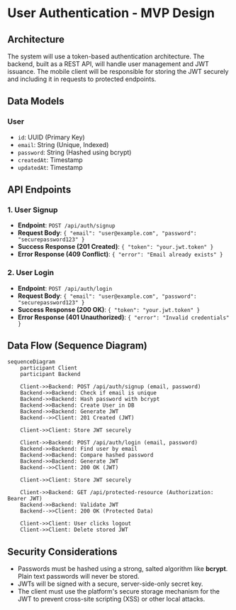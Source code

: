 # User Authentication - MVP Design

## Architecture

The system will use a token-based authentication architecture. The backend, built as a REST API, will handle user management and JWT issuance. The mobile client will be responsible for storing the JWT securely and including it in requests to protected endpoints.

## Data Models

### User

- `id`: UUID (Primary Key)
- `email`: String (Unique, Indexed)
- `password`: String (Hashed using bcrypt)
- `createdAt`: Timestamp
- `updatedAt`: Timestamp

## API Endpoints

### 1. User Signup

- **Endpoint**: `POST /api/auth/signup`
- **Request Body**: `{ "email": "user@example.com", "password": "securepassword123" }`
- **Success Response (201 Created)**: `{ "token": "your.jwt.token" }`
- **Error Response (409 Conflict)**: `{ "error": "Email already exists" }`

### 2. User Login

- **Endpoint**: `POST /api/auth/login`
- **Request Body**: `{ "email": "user@example.com", "password": "securepassword123" }`
- **Success Response (200 OK)**: `{ "token": "your.jwt.token" }`
- **Error Response (401 Unauthorized)**: `{ "error": "Invalid credentials" }`

## Data Flow (Sequence Diagram)

```mermaid
sequenceDiagram
    participant Client
    participant Backend

    Client->>Backend: POST /api/auth/signup (email, password)
    Backend->>Backend: Check if email is unique
    Backend->>Backend: Hash password with bcrypt
    Backend->>Backend: Create User in DB
    Backend->>Backend: Generate JWT
    Backend-->>Client: 201 Created (JWT)

    Client->>Client: Store JWT securely

    Client->>Backend: POST /api/auth/login (email, password)
    Backend->>Backend: Find user by email
    Backend->>Backend: Compare hashed password
    Backend->>Backend: Generate JWT
    Backend-->>Client: 200 OK (JWT)

    Client->>Client: Store JWT securely

    Client->>Backend: GET /api/protected-resource (Authorization: Bearer JWT)
    Backend->>Backend: Validate JWT
    Backend-->>Client: 200 OK (Protected Data)

    Client->>Client: User clicks logout
    Client->>Client: Delete stored JWT
````

## Security Considerations

  - Passwords must be hashed using a strong, salted algorithm like **bcrypt**. Plain text passwords will never be stored.
  - JWTs will be signed with a secure, server-side-only secret key.
  - The client must use the platform's secure storage mechanism for the JWT to prevent cross-site scripting (XSS) or other local attacks.

